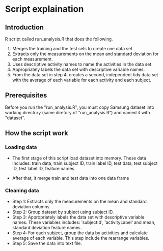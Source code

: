 Script explaination
===================

## Introduction
R script called run_analysis.R that does the following.  
1. Merges the training and the test sets to create one data set.
2. Extracts only the measurements on the mean and standard deviation for each measurement. 
3. Uses descriptive activity names to name the activities in the data set.
4. Appropriately labels the data set with descriptive variable names.  
5. From the data set in step 4, creates a second, independent tidy data set with the average of each variable for each activity and each subject.

## Prerequisites
Before you run the "run_analysis.R", you must copy Samsung dataset into working directory (same diretory of "run_analysis.R") and named it with "dataset".

## How the script work

### Loading data
- The first stage of this script load dataset into memory. These data includes: train data, train subject ID, train label ID, test data, test subject ID, test label ID, feature names.

- After that, it merge train and test data into one data frame

### Cleaning data
- Step 1: Extracts only the measurements on the mean and standard deviation columns.
- Step 2: Group dataset by subject using subject ID.
- Step 3: Appropriately labels the data set with descriptive variable names. These variables includes: 'subjectId', 'activityLabel' and mean, standard deviation feature names.
- Step 4: For each subject, group the data by activities and calculate average of each variable. This step include the rearrange variables.
- Step 5: Save the data into text file.

